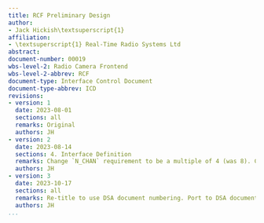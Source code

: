 ```yaml
---
title: RCF Preliminary Design
author:
- Jack Hickish\textsuperscript{1}
affiliation:
- \textsuperscript{1} Real-Time Radio Systems Ltd
abstract:
document-number: 00019
wbs-level-2: Radio Camera Frontend
wbs-level-2-abbrev: RCF
document-type: Interface Control Document
document-type-abbrev: ICD
revisions:
- version: 1
  date: 2023-08-01
  sections: all
  remarks: Original
  authors: JH
- version: 2
  date: 2023-08-14
  sections: 4. Interface Definition
  remarks: Change `N_CHAN` requirement to be a multiple of 4 (was 8). Clarify that `N_TIME` is the total number of times in a packet including the ``fine time'' axis.
  authors: JH
- version: 3
  date: 2023-10-17
  sections: all
  remarks: Re-title to use DSA document numbering. Port to DSA document template.
  authors: JH
...
```

